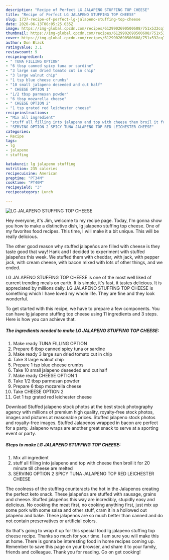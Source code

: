 ```yaml
---
description: "Recipe of Perfect LG JALAPENO STUFFING TOP CHEESE"
title: "Recipe of Perfect LG JALAPENO STUFFING TOP CHEESE"
slug: 1737-recipe-of-perfect-lg-jalapeno-stuffing-top-cheese
date: 2020-06-13T06:05:25.035Z
image: https://img-global.cpcdn.com/recipes/6129902690500608/751x532cq70/lg-jalapeno-stuffing-top-cheese-recipe-main-photo.jpg
thumbnail: https://img-global.cpcdn.com/recipes/6129902690500608/751x532cq70/lg-jalapeno-stuffing-top-cheese-recipe-main-photo.jpg
cover: https://img-global.cpcdn.com/recipes/6129902690500608/751x532cq70/lg-jalapeno-stuffing-top-cheese-recipe-main-photo.jpg
author: Don Black
ratingvalue: 3.1
reviewcount: 9
recipeingredient:
- " TUNA FILLING OPTION"
- "6 tbsp canned spicy tuna or sardine"
- "3 large sun dried tomato cut in chip"
- "3 large walnut chip"
- "1 tsp blue cheese crumbs"
- "10 small jalapeno deseeded and cut half"
- " CHEESE OPTION 1"
- "1/2 tbsp parmesan powder"
- "6 tbsp mozarella cheese"
- " CHEESE OPTION 2"
- "1 tsp grated red leichester cheese"
recipeinstructions:
- "Mix all ingredient"
- "stuff all filling into jalapeno and top with cheese then broil it for 20 minute till cheese are melted"
- "SERVING OPTION 2 SPICY TUNA JALAPENO TOP RED LEICHESTER CHEESE"
categories:
- Recipe
tags:
- lg
- jalapeno
- stuffing

katakunci: lg jalapeno stuffing 
nutrition: 235 calories
recipecuisine: American
preptime: "PT34M"
cooktime: "PT40M"
recipeyield: "3"
recipecategory: Lunch

---
```



![LG JALAPENO STUFFING TOP CHEESE](https://img-global.cpcdn.com/recipes/6129902690500608/751x532cq70/lg-jalapeno-stuffing-top-cheese-recipe-main-photo.jpg)

Hey everyone, it's Jim, welcome to my recipe page. Today, I'm gonna show you how to make a distinctive dish, lg jalapeno stuffing top cheese. One of my favorites food recipes. This time, I will make it a bit unique. This will be really delicious.

The other good reason why stuffed jalapeños are filled with cheese is they taste good that way! Hank and I decided to experiment with stuffed jalapeños this week. We stuffed them with cheddar, with jack, with pepper jack, with cream cheese, with bacon mixed with lots of other things, and we ended.

LG JALAPENO STUFFING TOP CHEESE is one of the most well liked of current trending meals on earth. It is simple, it's fast, it tastes delicious. It is appreciated by millions daily. LG JALAPENO STUFFING TOP CHEESE is something which I have loved my whole life. They are fine and they look wonderful.


To get started with this recipe, we have to prepare a few components. You can have lg jalapeno stuffing top cheese using 11 ingredients and 3 steps. Here is how you can achieve that.

<!--inarticleads1-->

##### The ingredients needed to make LG JALAPENO STUFFING TOP CHEESE:

1. Make ready  TUNA FILLING OPTION
1. Prepare 6 tbsp canned spicy tuna or sardine
1. Make ready 3 large sun dried tomato cut in chip
1. Take 3 large walnut chip
1. Prepare 1 tsp blue cheese crumbs
1. Take 10 small jalapeno deseeded and cut half
1. Make ready  CHEESE OPTION 1
1. Take 1/2 tbsp parmesan powder
1. Prepare 6 tbsp mozarella cheese
1. Take  CHEESE OPTION 2
1. Get 1 tsp grated red leichester cheese


Download Stuffed jalapeno stock photos at the best stock photography agency with millions of premium high quality, royalty-free stock photos, images and pictures at reasonable prices. Stuffed jalapeno stock photos and royalty-free images. Stuffed Jalapenos wrapped in bacon are perfect for a party. Jalapeno wraps are another great snack to serve at a sporting event or party. 

<!--inarticleads2-->

##### Steps to make LG JALAPENO STUFFING TOP CHEESE:

1. Mix all ingredient
1. stuff all filling into jalapeno and top with cheese then broil it for 20 minute till cheese are melted
1. SERVING OPTION 2 SPICY TUNA JALAPENO TOP RED LEICHESTER CHEESE


The coolness of the stuffing counteracts the hot in the Jalapenos creating the perfect keto snack. These jalapeños are stuffed with sausage, grains and cheese. Stuffed jalapeños this way are incredibly, stupidly easy and delicious. No cooking the meat first, no cooking anything first, just mix up some pork with some salsa and other stuff, cram it in a hollowed out jalapeño and bake. These jalapenos are so much better than canned and do not contain preservatives or artificial colors. 

So that's going to wrap it up for this special food lg jalapeno stuffing top cheese recipe. Thanks so much for your time. I am sure you will make this at home. There is gonna be interesting food in home recipes coming up. Remember to save this page on your browser, and share it to your family, friends and colleague. Thank you for reading. Go on get cooking!
